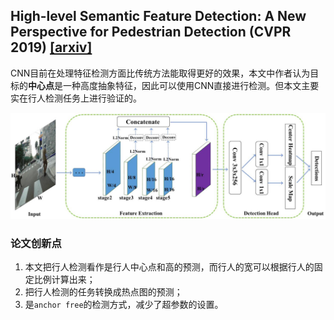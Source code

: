 ## High-level Semantic Feature Detection: A New Perspective for Pedestrian Detection (CVPR 2019) [\[arxiv\]](https://arxiv.org/abs/1904.02948)

CNN目前在处理特征检测方面比传统方法能取得更好的效果，本文中作者认为目标的**中心点**是一种高度抽象特征，因此可以使用CNN直接进行检测。但本文主要实在行人检测任务上进行验证的。

<p align="center">
  <img src="../../imgs/2019/csp.jpg" alt="CSP framework" width=750px />
</p>

### 论文创新点

1. 本文把行人检测看作是行人中心点和高的预测，而行人的宽可以根据行人的固定比例计算出来；
2. 把行人检测的任务转换成热点图的预测；
3. 是`anchor free`的检测方式，减少了超参数的设置。
